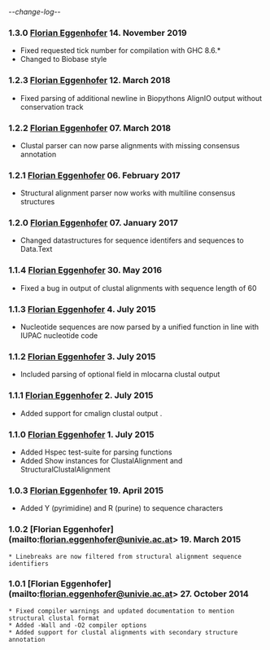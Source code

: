 -*-change-log-*-

### 1.3.0 [Florian Eggenhofer](mailto:egg@cs.uni-freiburg.de) 14. November 2019

  * Fixed requested tick number for compilation with GHC 8.6.*
  * Changed to Biobase style

### 1.2.3 [Florian Eggenhofer](mailto:egg@cs.uni-freiburg.de) 12. March 2018

  * Fixed parsing of additional newline in Biopythons AlignIO output without conservation track

### 1.2.2 [Florian Eggenhofer](mailto:egg@cs.uni-freiburg.de) 07. March 2018

  * Clustal parser can now parse alignments with missing consensus annotation

### 1.2.1 [Florian Eggenhofer](mailto:egg@cs.uni-freiburg.de) 06. February 2017

  * Structural alignment parser now works with multiline consensus structures

### 1.2.0 [Florian Eggenhofer](mailto:egg@cs.uni-freiburg.de) 07. January 2017

  * Changed datastructures for sequence identifers and sequences to Data.Text

### 1.1.4 [Florian Eggenhofer](mailto:egg@cs.uni-freiburg.de) 30. May 2016

  * Fixed a bug in output of clustal alignments with sequence length of 60

### 1.1.3 [Florian Eggenhofer](mailto:florian.eggenhofer@univie.ac.at) 4. July 2015

  * Nucleotide sequences are now parsed by a unified function in line with IUPAC nucleotide code

### 1.1.2 [Florian Eggenhofer](mailto:florian.eggenhofer@univie.ac.at) 3. July 2015

  * Included parsing of optional field in mlocarna clustal output

### 1.1.1 [Florian Eggenhofer](mailto:florian.eggenhofer@univie.ac.at) 2. July 2015

  * Added support for cmalign clustal output .

### 1.1.0 [Florian Eggenhofer](mailto:florian.eggenhofer@univie.ac.at) 1. July 2015

  * Added Hspec test-suite for parsing functions
  * Added Show instances for ClustalAlignment and StructuralClustalAlignment

### 1.0.3 [Florian Eggenhofer](mailto:florian.eggenhofer@univie.ac.at) 19. April 2015

  * Added Y (pyrimidine) and R (purine) to sequence characters

### 1.0.2 [Florian Eggenhofer](mailto:florian.eggenhofer@univie.ac.at> 19. March 2015

	* Linebreaks are now filtered from structural alignment sequence identifiers

### 1.0.1 [Florian Eggenhofer](mailto:florian.eggenhofer@univie.ac.at> 27. October 2014

	* Fixed compiler warnings and updated documentation to mention structural clustal format
	* Added -Wall and -O2 compiler options
	* Added support for clustal alignments with secondary structure annotation
